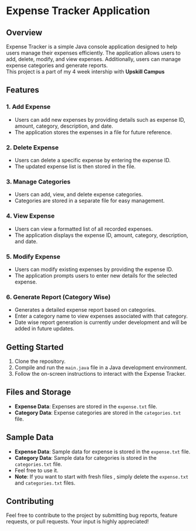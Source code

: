 # Expense Tracker Application

## Overview
Expense Tracker is a simple Java console application designed to help users manage their expenses efficiently. 
The application allows users to add, delete, modify, and view expenses. Additionally, users can manage expense categories and generate reports.
<br>This project is a part of my 4 week intership with **Upskill Campus**

## Features

### 1. Add Expense
- Users can add new expenses by providing details such as expense ID, amount, category, description, and date.
- The application stores the expenses in a file for future reference.

### 2. Delete Expense
- Users can delete a specific expense by entering the expense ID.
- The updated expense list is then stored in the file.

### 3. Manage Categories
- Users can add, view, and delete expense categories.
- Categories are stored in a separate file for easy management.

### 4. View Expense
- Users can view a formatted list of all recorded expenses.
- The application displays the expense ID, amount, category, description, and date.

### 5. Modify Expense
- Users can modify existing expenses by providing the expense ID.
- The application prompts users to enter new details for the selected expense.

### 6. Generate Report (Category Wise)
- Generates a detailed expense report based on categories.
- Enter a category name to view expenses associated with that category.
- Date wise report generation is currently under development and will be added in future updates.
  
## Getting Started
1. Clone the repository.
2. Compile and run the `main.java` file in a Java development environment.
3. Follow the on-screen instructions to interact with the Expense Tracker.

## Files and Storage
- **Expense Data**: Expenses are stored in the `expense.txt` file.
- **Category Data**: Expense categories are stored in the `categories.txt` file.

## Sample Data
- **Expense Data**: Sample data for expense is stored in the `expense.txt` file.
- **Category Data**: Sample data for categories is stored  in the `categories.txt` file.
- Feel free to use it.
- **Note**: If you want to start with fresh files , simply delete the `expense.txt` and `categories.txt` files.

## Contributing
Feel free to contribute to the project by submitting bug reports, feature requests, or pull requests. Your input is highly appreciated!

 
